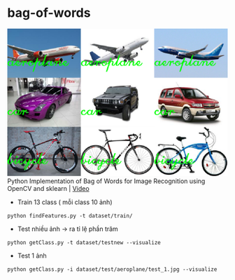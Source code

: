 # bag-of-words
![alt text](docs/images/bog.png)
Python Implementation of Bag of Words for Image Recognition using OpenCV and
sklearn | [Video](https://www.youtube.com/watch?v=Ba_4wOpbJJM)

- Train 13 class ( mỗi class 10 ảnh)
```
python findFeatures.py -t dataset/train/
```

- Test nhiều ảnh -> ra tỉ lệ phần trăm
```
python getClass.py -t dataset/testnew --visualize
```

- Test 1 ảnh
```
python getClass.py -i dataset/test/aeroplane/test_1.jpg --visualize
```

